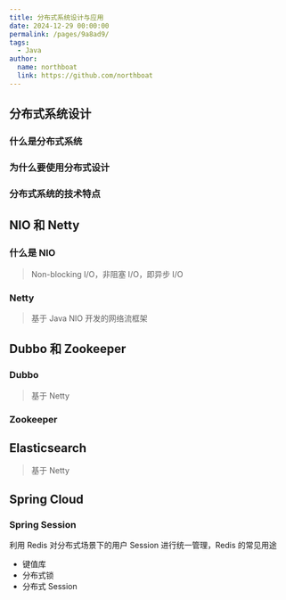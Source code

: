 ```yaml
---
title: 分布式系统设计与应用
date: 2024-12-29 00:00:00
permalink: /pages/9a8ad9/
tags: 
  - Java
author: 
  name: northboat
  link: https://github.com/northboat
---
```


## 分布式系统设计

### 什么是分布式系统

### 为什么要使用分布式设计

### 分布式系统的技术特点

## NIO 和 Netty

### 什么是 NIO

> Non-blocking I/O，非阻塞 I/O，即异步 I/O

### Netty

> 基于 Java NIO 开发的网络流框架

## Dubbo 和 Zookeeper

### Dubbo

> 基于 Netty

### Zookeeper

## Elasticsearch

> 基于 Netty

## Spring Cloud

### Spring Session

利用 Redis 对分布式场景下的用户 Session 进行统一管理，Redis 的常见用途

- 键值库
- 分布式锁
- 分布式 Session
